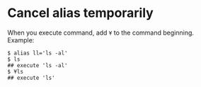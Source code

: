 # Cancel alias temporarily  
When you execute command, add `¥` to the command beginning.  
Example:
```  
$ alias ll='ls -al'
$ ls
## execute 'ls -al'
$ ¥ls  
## execute 'ls'
```   
